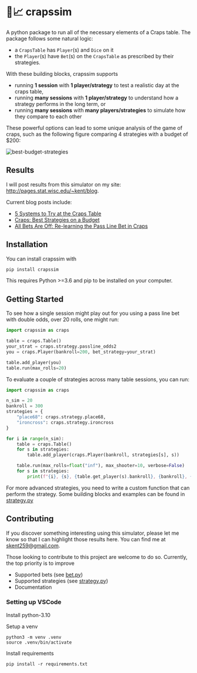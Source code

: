 # :game_die::chart_with_upwards_trend: crapssim

A python package to run all of the necessary elements of a Craps table.  The package follows some natural logic: 

- a `CrapsTable` has `Player`(s) and `Dice` on it
- the `Player`(s) have `Bet`(s) on the `CrapsTable` as prescribed by their strategies.  

With these building blocks, crapssim supports 

- running **1 session** with **1 player/strategy** to test a realistic day at the craps table,
- running **many sessions** with **1 player/strategy** to understand how a strategy performs in the long term, or
- running **many sessions** with **many players/strategies** to simulate how they compare to each other

These powerful options can lead to some unique analysis of the game of craps, such as the following figure comparing 4 strategies with a budget of $200:

![best-budget-strategies](https://user-images.githubusercontent.com/41379385/109597132-404bc280-7add-11eb-848c-1981d57d100a.png)

## Results

I will post results from this simulator on my site: http://pages.stat.wisc.edu/~kent/blog.  

Current blog posts include:
- [5 Systems to Try at the Craps Table](http://pages.stat.wisc.edu/~kent/blog/2021.02.22/five_craps_systems.html)
- [Craps: Best Strategies on a Budget](http://pages.stat.wisc.edu/~kent/blog/2019.07.31_Craps_Budget/craps_best-strategies-on-a-budget.html)
- [All Bets Are Off: Re-learning the Pass Line Bet in Craps](http://pages.stat.wisc.edu/~kent/blog/2019.02.28_Craps_Passline/passline-and-odds.html)

## Installation

You can install crapssim with

```python
pip install crapssim
```

This requires Python >=3.6 and pip to be installed on your computer.

## Getting Started

To see how a single session might play out for you using a pass line bet with double odds, over 20 rolls, one might run:

```python
import crapssim as craps

table = craps.Table()
your_strat = craps.strategy.passline_odds2
you = craps.Player(bankroll=200, bet_strategy=your_strat)

table.add_player(you)
table.run(max_rolls=20)
```

To evaluate a couple of strategies across many table sessions, you can run:

```python
import crapssim as craps

n_sim = 20
bankroll = 300
strategies = {
    "place68": craps.strategy.place68,
    "ironcross": craps.strategy.ironcross
}

for i in range(n_sim):
    table = craps.Table()
    for s in strategies:
        table.add_player(craps.Player(bankroll, strategies[s], s))

    table.run(max_rolls=float("inf"), max_shooter=10, verbose=False)
    for s in strategies:
        print(f"{i}, {s}, {table.get_player(s).bankroll}, {bankroll}, {table.dice.n_rolls}")
```

For more advanced strategies, you need to write a custom function that can perform the strategy.  Some building blocks and examples can be found in [strategy.py](./crapssim/strategy.py)

## Contributing 

If you discover something interesting using this simulator, please let me know so that I can highlight those results here.  You can find me at skent259@gmail.com.

Those looking to contribute to this project are welcome to do so.  Currently, the top priority is to improve

- Supported bets (see [bet.py](./crapssim/bet.py))
- Supported strategies (see [strategy.py](./crapssim/strategy.py))
- Documentation

### Setting up VSCode 
Install python-3.10 

Setup a venv

```
python3 -m venv .venv
source .venv/bin/activate
```

Install requirements 

```
pip install -r requirements.txt
```


